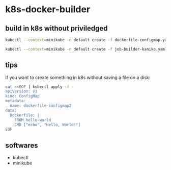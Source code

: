 # k8s-docker-builder #

## build in k8s without priviledged ##

```bash
kubectl --context=minikube -n default create -f dockerfile-configmap.yaml

kubectl --context=minikube -n default create -f job-builder-kaniko.yaml
```

## tips ##

If you want to create something in k8s without saving a file on a disk:

```bash
cat <<EOF | kubectl apply -f - 
apiVersion: v1
kind: ConfigMap
metadata:
  name: dockerfile-configmap2
data:
  Dockerfile: |
    FROM hello-world
    CMD ["echo", "Hello, World!"]
EOF
```

## softwares ##

- kubectl
- minikube

